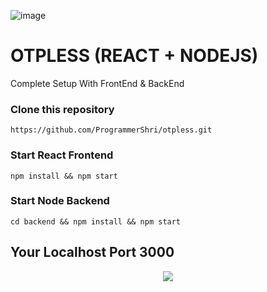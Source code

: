
![image](https://user-images.githubusercontent.com/64357112/216080596-9e78b333-acca-4fe0-8d0b-3ff803b45277.png)
# OTPLESS (REACT + NODEJS)


Complete Setup With FrontEnd & BackEnd


### Clone this repository 
```
https://github.com/ProgrammerShri/otpless.git
```

### Start React Frontend
```
npm install && npm start
```

### Start Node Backend
```
cd backend && npm install && npm start
```

## Your Localhost Port 3000 
<p align="center">
<img src="https://user-images.githubusercontent.com/64357112/216082452-5ee1d3ac-2dbc-4eb4-bde3-981b85f955a9.png" />
</p>



